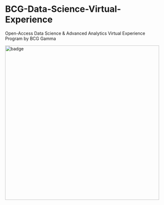 # BCG-Data-Science-Virtual-Experience
Open-Access Data Science &amp; Advanced Analytics Virtual Experience Program by BCG Gamma

<img align="middle" alt="badge" width="500" src="https://cdn.theforage.com/vinternships/companyassets/SKZxezskWgmFjRvj9/BqF6gmrmLunCkdqKM/1631075738873/Data%20Science%20&%20Advanced%20Analytics%20VEP.png">
